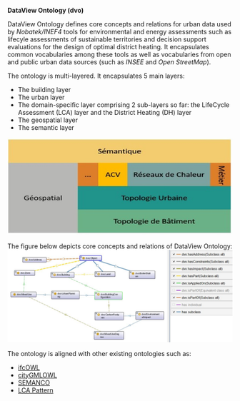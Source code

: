 **DataView Ontology (dvo)**

DataView Ontology defines core concepts and relations for urban data used by *Nobatek/INEF4* tools for environmental and energy assessments such as lifecyle assessments of sustainable territories and decision support evaluations for the design of optimal district heating.
It encapsulates common vocabularies among these tools as well as vocabularies from open and public urban data sources (such as *INSEE* and *Open StreetMap*).

The ontology is multi-layered. It encapsulates 5 main layers:
- The building layer
- The urban layer
- The domain-specific layer comprising 2 sub-layers so far: the LifeCycle Assessment (LCA) layer and the District Heating (DH) layer
- The geospatial layer
- The semantic layer

![dvo: a multi-layered ontology](./dvo_multilayer_onto.jpg)

The figure below depicts core concepts and relations of DataView Ontology:
![Core concepts and relations of dvo](./dvo_general.JPG)

The ontology is aligned with other existing ontologies such as:
- [ifcOWL](https://standards.buildingsmart.org/IFC/DEV/IFC4/ADD2_TC1/OWL/ontology.ttl)
- [cityGMLOWL](http://cui.unige.ch/isi/onto/citygml2.0.owl) 
- [SEMANCO](http://semanco-tools.eu/ontology-releases/eu/semanco/ontology/SEMANCO/SEMANCO.owl) 
- [LCA Pattern](http://descartes-core.org/ontologies/lca/1.0/LCAPattern.owl) 

